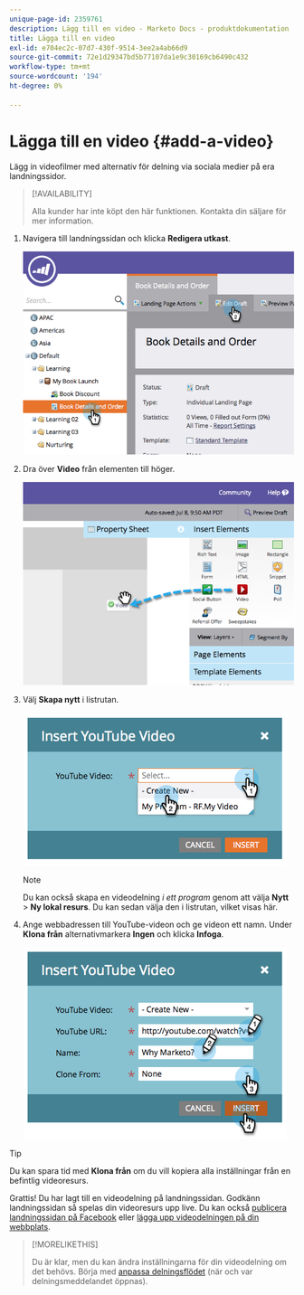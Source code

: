 ```yaml
---
unique-page-id: 2359761
description: Lägg till en video - Marketo Docs - produktdokumentation
title: Lägga till en video
exl-id: e704ec2c-07d7-430f-9514-3ee2a4ab66d9
source-git-commit: 72e1d29347bd5b77107da1e9c30169cb6490c432
workflow-type: tm+mt
source-wordcount: '194'
ht-degree: 0%

---
```


# Lägga till en video {#add-a-video}

Lägg in videofilmer med alternativ för delning via sociala medier på era landningssidor.

>[!AVAILABILITY]
>
>Alla kunder har inte köpt den här funktionen. Kontakta din säljare för mer information.

1. Navigera till landningssidan och klicka **Redigera utkast**.

   ![](assets/image2014-9-23-16-3a49-3a49.png)

1. Dra över **Video** från elementen till höger.

   ![](assets/image2014-9-23-16-3a51-3a0.png)

1. Välj **Skapa nytt** i listrutan.

   ![](assets/image2014-9-23-16-3a51-3a11.png)

   >[!NOTE]
   >
   >Du kan också skapa en videodelning _i ett program_ genom att välja **Nytt** > **Ny lokal resurs**. Du kan sedan välja den i listrutan, vilket visas här.

1. Ange webbadressen till YouTube-videon och ge videon ett namn. Under **Klona från** alternativmarkera **Ingen** och klicka **Infoga**.

   ![](assets/image2014-9-23-16-3a51-3a32.png)

>[!TIP]
>
>Du kan spara tid med **Klona från** om du vill kopiera alla inställningar från en befintlig videoresurs.

Grattis! Du har lagt till en videodelning på landningssidan. Godkänn landningssidan så spelas din videoresurs upp live. Du kan också [publicera landningssidan på Facebook](/help/marketo/product-docs/demand-generation/facebook/publish-landing-pages-to-facebook.md) eller [lägga upp videodelningen på din webbplats](/help/marketo/product-docs/demand-generation/social/configuring-social-actions/customize-video-share-flow.md).

>[!MORELIKETHIS]
>
>Du är klar, men du kan ändra inställningarna för din videodelning om det behövs. Börja med [anpassa delningsflödet](/help/marketo/product-docs/demand-generation/social/configuring-social-actions/customize-video-share-flow.md) (när och var delningsmeddelandet öppnas).
